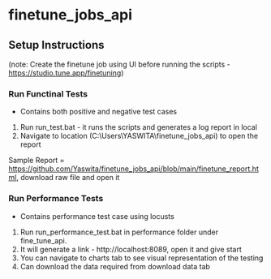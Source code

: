 # finetune_jobs_api

## Setup Instructions
(note: Create the finetune job using UI before running the scripts - https://studio.tune.app/finetuning)

### Run Functinal Tests 
- Contains both positive and negative test cases
1. Run run_test.bat - it runs the scripts and generates a log report in local
2. Navigate to location (C:\Users\YASWITA\finetune_jobs_api) to open the report 

Sample Report = https://github.com/Yaswita/finetune_jobs_api/blob/main/finetune_report.html, download raw file and open it 

### Run Performance Tests
- Contains performance test case using locusts
1. Run run_performance_test.bat in performance folder under fine_tune_api.
2. It will generate a link - http://localhost:8089, open it and give start 
3. You can navigate to charts tab to see visual representation of the testing
4. Can download the data required from download data tab



